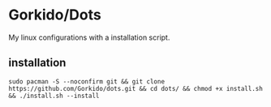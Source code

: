 # Gorkido/Dots
My linux configurations with a installation script.
  
## installation
```
sudo pacman -S --noconfirm git && git clone https://github.com/Gorkido/dots.git && cd dots/ && chmod +x install.sh && ./install.sh --install
```
